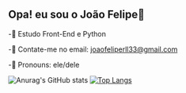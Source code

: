 ## Opa! eu sou o João Felipe👋


-🎯 Estudo Front-End e Python

-🎯 Contate-me no email: joaofeliperll33@gmail.com

-🎯 Pronouns: ele/dele

![Anurag's GitHub stats](https://github-readme-stats.vercel.app/api?username=joaofelipe05&theme=dark&show_icons=true)
[![Top Langs](https://github-readme-stats.vercel.app/api/top-langs/?username=joaofelipe05&layout=compact)](https://github.com/joaofelipe05/github-readme-stats)


 

